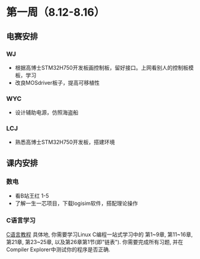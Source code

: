 # 第一周（8.12-8.16）

## 电赛安排

### WJ

- 根据高博士STM32H750开发板画控制板，留好接口。上网看别人的控制板模板，学习
- 改良MOSdriver板子，提高可移植性

### WYC

- 设计辅助电源，仿照海盗船

### LCJ

- 熟悉高博士STM32H750开发板，搭建环境

## 课内安排

### 数电

- 看B站王红 1-5
- 了解一生一芯项目，下载logisim软件，搭配理论操作

### C语言学习
[C语言教程](https://akaedu.github.io/book/)
具体地, 你需要学习Linux C编程一站式学习中的 第1~9章, 第11~16章, 第21章, 第23~25章, 以及第26章第1节(即"链表"). 你需要完成所有习题, 并在Compiler Explorer中测试你的程序是否正确.